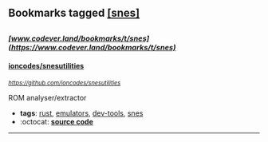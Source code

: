 ## Bookmarks tagged [[snes]](https://www.codever.land/search?q=[snes])

_<sup><sup>[www.codever.land/bookmarks/t/snes](https://www.codever.land/bookmarks/t/snes)</sup></sup>_
---
#### [ioncodes/snesutilities](https://github.com/ioncodes/snesutilities)
_<sup>https://github.com/ioncodes/snesutilities</sup>_

ROM analyser/extractor
* **tags**: [rust](../tagged/rust.md), [emulators](../tagged/emulators.md), [dev-tools](../tagged/dev-tools.md), [snes](../tagged/snes.md)
* :octocat: **[source code](https://github.com/ioncodes/snesutilities)**
---
